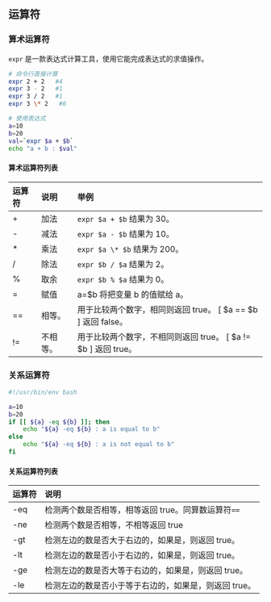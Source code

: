 ## 运算符


### 算术运算符
`expr` 是一款表达式计算工具，使用它能完成表达式的求值操作。
```bash
# 命令行直接计算
expr 2 + 2   #4
expr 3 - 2   #1
expr 3 / 2   #1
expr 3 \* 2   #6

# 使用表达式
a=10
b=20
val=`expr $a + $b`
echo "a + b : $val"
```

#### 算术运算符列表

运算符|	说明	|    举例
| :- | :- | :-
| +|    加法	| `expr $a + $b` 结果为 30。
| -   |	减法	| `expr $a - $b` 结果为 10。
| *	|    乘法	| `expr $a \* $b` 结果为  200。
| /	|    除法	| `expr $b / $a` 结果为 2。
| %	|    取余	| `expr $b % $a` 结果为 0。
| =	|    赋值	| a=$b 将把变量 b 的值赋给 a。
| == |    相等。| 用于比较两个数字，相同则返回 true。	[ $a == $b ] 返回 false。
| != |    不相等。| 用于比较两个数字，不相同则返回 true。	[ $a != $b ] 返回 true。


### 关系运算符
```bash
#!/usr/bin/env bash

a=10
b=20
if [[ ${a} -eq ${b} ]]; then
    echo "${a} -eq ${b} : a is equal to b"
else
    echo "${a} -eq ${b} : a is not equal to b"
fi
```

#### 关系运算符列表

|运算符|	说明
|:- |:- |
|-eq|	检测两个数是否相等，相等返回 true。同算数运算符`==`
|-ne|	检测两个数是否相等，不相等返回 true
|-gt|	检测左边的数是否大于右边的，如果是，则返回 true。
|-lt|	检测左边的数是否小于右边的，如果是，则返回 true。
|-ge|	检测左边的数是否大等于右边的，如果是，则返回 true。
|-le|	检测左边的数是否小于等于右边的，如果是，则返回 true。

